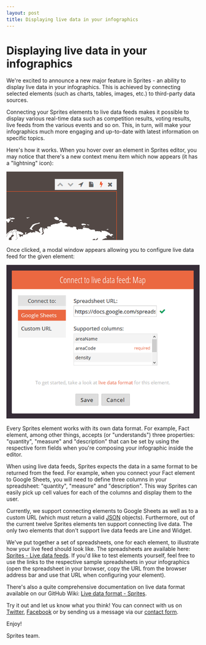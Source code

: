 ```yaml
---
layout: post
title: Displaying live data in your infographics
---
```


# Displaying live data in your infographics

We're excited to announce a new major feature in Sprites - an ability to display live data in your infographics. This is achieved by connecting selected elements (such as charts, tables, images, etc.) to third-party data sources. 

Connecting your Sprites elements to live data feeds makes it possible to display various real-time data such as competition results, voting results, live feeds from the various events and so on. This, in turn, will make your infographics much more engaging and up-to-date with latest information on specific topics.

Here's how it works. When you hover over an element in Sprites editor, you may notice that there's a new context menu item which now appears (it has a "lightning" icon):

![Connect to live data feed](/assets/img/posts/realtime-contextmenu.png "Connect to live data feed")

Once clicked, a modal window appears allowing you to configure live data feed for the given element:

![Connect to live data feed - dialog](/assets/img/posts/realtime-dialog.png "Connect to live data feed - dialog")

Every Sprites element works with its own data format. For example, Fact element, among other things, accepts (or "understands") three properties: "quantity", "measure" and "description" that can be set by using the respective form fields when you're composing your infographic inside the editor.

When using live data feeds, Sprites expects the data in a same format to be returned from the feed. For example, when you connect your Fact element to Google Sheets, you will need to define three columns in your spreadsheet: "quantity", "measure" and "description". This way Sprites can easily pick up cell values for each of the columns and display them to the user.

Currently, we support connecting elements to Google Sheets as well as to a custom URL (which must return a valid [JSON](http://en.wikipedia.org/wiki/JSON) objects). Furthermore, out of the current twelve Sprites elements ten support connecting live data. The only two elements that don't support live data feeds are Line and Widget.

We've put together a set of spreadsheets, one for each element, to illustrate how your live feed should look like. The spreadsheets are available here: [Sprites - Live data feeds](https://drive.google.com/open?id=0B19ekNcwy_ciME5Tcm1JdVJXMXc&authuser=0). If you'd like to test elements yourself, feel free to use the links to the respective sample spreadsheets in your infographics (open the spreadsheet in your browser, copy the URL from the browser address bar and use that URL when configuring your element). 

There's also a quite comprehensive documentation on live data format available on our GitHub Wiki: [Live data format - Sprites](https://github.com/spritesapp/sprites-sdk/wiki/Live-data-format).

Try it out and let us know what you think! You can connect with us on [Twitter](https://twitter.com/spritesapp), [Facebook](https://www.facebook.com/spritesapp) or by sending us a message via our [contact form](https://spritesapp.com/contact).

Enjoy!

Sprites team.
